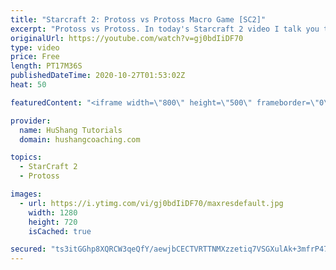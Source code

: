 ```yaml
---
title: "Starcraft 2: Protoss vs Protoss Macro Game [SC2]"
excerpt: "Protoss vs Protoss. In today's Starcraft 2 video I talk you through my thoughts as I play a macro protoss vs protoss game vs Vibe's offrace  Starcraft 2: Protoss vs Protoss Macro Game #ProtossVsProtoss  Coaching -------------------------------------------------------------------------- Website: https://www.hushangcoaching.com"
originalUrl: https://youtube.com/watch?v=gj0bdIiDF70
type: video
price: Free
length: PT17M36S
publishedDateTime: 2020-10-27T01:53:02Z
heat: 50

featuredContent: "<iframe width=\"800\" height=\"500\" frameborder=\"0\" src=\"https://www.youtube.com/embed/gj0bdIiDF70\" allow=\"accelerometer; autoplay; encrypted-media; gyroscope; picture-in-picture\" allowfullscreen></iframe>"

provider:
  name: HuShang Tutorials
  domain: hushangcoaching.com

topics:
  - StarCraft 2
  - Protoss

images:
  - url: https://i.ytimg.com/vi/gj0bdIiDF70/maxresdefault.jpg
    width: 1280
    height: 720
    isCached: true

secured: "ts3itGGhp8XQRCW3qeQfY/aewjbCECTVRTTNMXzzetiq7VSGXulAk+3mfrP47TXV83Z7BqEXsCtdyrDRNIlcpeQKvIBtb/pGMrKVcEyWzYw7Sb23Evb7D8Z3k07+zZQ86RUlzou++zhnxOEIRKP8zZ55b3UjtmchCpc+eoiNkDoBxxJac4rzG46XwGmhSW+sX99jCKO++Vvd5Pac3qvHal3Xy/9SUUIJTu6I6MWdzCE+lWfgM3/YwUdetTHDotcDlluVkxk2UhwrO/hvngKGLJwDAubeyDW3N9nqNc/Qb2bpfxxXBiW13Y7rZU1ZaRZvITzZr2TBI9aHWvQrxwUF6VGl7oG1HTtY2j2FiMi+Ou72TpWMTmVVrF7I4w0pJN1vr1dLGQN8i+kQeVfBiU4axU/NUAS580MsPpCV8gqdEAA=;FvzkyrJwk0LbA88LjUyE7A=="
---
```



